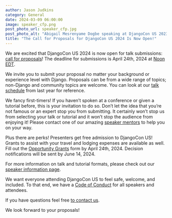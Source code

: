 ```yaml
---
author: Jason Judkins
category: General
date: 2024-03-09 06:00:00
image: speaker_cfp.png
post_photo_url: speaker_cfp.jpg
post_photo_alt: "Abigail Mesrenyame Dogbe speaking at DjangoCon US 2023"
title: "The Call for Proposals for DjangoCon US 2024 Is Now Open!"
---
```

We are excited that DjangoCon US 2024 is now open for talk submissions: [call for proposals](https://pretalx.com/djangocon-us-2024/cfp)! The deadline for submissions is April 24th, 2024 at [Noon EDT](https://time.is/1200PM_24_April_2024_in_Durham,_United_States?DjangoCon_US_CFP_Closes).

<!-- excerpt -->

We invite you to submit your proposal no matter your background or experience level with Django. Proposals can be from a wide range of topics; non-Django and community topics are welcome. You can look at our [talk schedule](https://2023.djangocon.us/talks/) from last year for reference.

We fancy first-timers! If you haven’t spoken at a conference or given a tutorial before, this is your invitation to do so. Don’t let the idea that you’re not famous or an expert stop you from submitting. It certainly won’t stop us from selecting your talk or tutorial and it won’t stop the audience from enjoying it! Please contact one of our amazing [speaker mentors](https://2024.djangocon.us/speaking/speaker-resources/) to help you on your way.

Plus there are perks! Presenters get free admission to DjangoCon US! Grants to assist with your travel and lodging expenses are available as well. Fill out the [Opportunity Grants](https://forms.gle/Pi12J6vFQHq2CSAy5) form by April 24th, 2024. Decision notifications will be sent by June 14, 2024.

For more information on talk and tutorial formats, please check out our [speaker information page](https://2024.djangocon.us/speaking/).

We want everyone attending DjangoCon US to feel safe, welcome, and included. To that end, we have a [Code of Conduct](https://2024.djangocon.us/conduct/) for all speakers and attendees.

If you have questions feel free [to contact us](mailto:hello@djangocon.us).

We look forward to your proposals!
